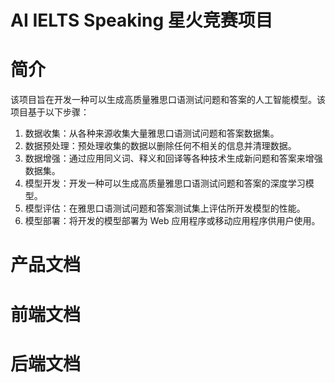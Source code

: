# AI IELTS Speaking 星火竞赛项目

# 简介

该项目旨在开发一种可以生成高质量雅思口语测试问题和答案的人工智能模型。该项目基于以下步骤：

1. 数据收集：从各种来源收集大量雅思口语测试问题和答案数据集。
2. 数据预处理：预处理收集的数据以删除任何不相关的信息并清理数据。
3. 数据增强：通过应用同义词、释义和回译等各种技术生成新问题和答案来增强数据集。
4. 模型开发：开发一种可以生成高质量雅思口语测试问题和答案的深度学习模型。
5. 模型评估：在雅思口语测试问题和答案测试集上评估所开发模型的性能。
6. 模型部署：将开发的模型部署为 Web 应用程序或移动应用程序供用户使用。

# 产品文档

# 前端文档

# 后端文档